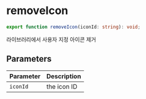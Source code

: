# removeIcon

```ts
export function removeIcon(iconId: string): void;
```

라이브러리에서 사용자 지정 아이콘 제거

## Parameters

| Parameter | Description |
| --------- | ----------- |
| `iconId`  | the icon ID |
